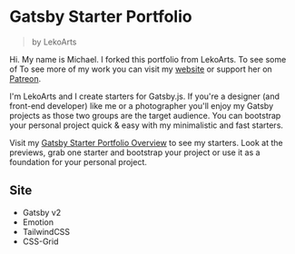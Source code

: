 # Gatsby Starter Portfolio
> by LekoArts

Hi. My name is Michael. I forked this portfolio from LekoArts. To see some of To see more of my work you can visit my [website](https://www.lekoarts.de) or support her on [Patreon](https://www.patreon.com/lekoarts).

I'm LekoArts and I create starters for Gatsby.js.
If you're a designer (and front-end developer) like me or a photographer you'll enjoy my Gatsby projects as those two groups are the target audience. You can bootstrap your personal project quick & easy with my minimalistic and fast starters.

Visit my [Gatsby Starter Portfolio Overview](https://gatsby-starter-portfolio.netlify.com/) to see my starters. Look at the previews, grab one starter and bootstrap your project or use it as a foundation for your personal project.


## Site

- Gatsby v2
- Emotion
- TailwindCSS
- CSS-Grid
